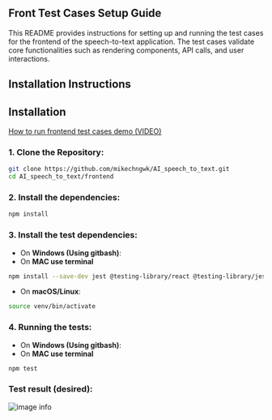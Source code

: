 ## **Front Test Cases Setup Guide**
This README provides instructions for setting up and running the test cases for the frontend of the speech-to-text application. The test cases validate core functionalities such as rendering components, API calls, and user interactions.

## **Installation Instructions**

## **Installation**
[How to run frontend test cases demo (VIDEO)](https://youtu.be/nHfjJDYDcSw)
### 1. Clone the Repository:
```bash
git clone https://github.com/mikechngwk/AI_speech_to_text.git
cd AI_speech_to_text/frontend
```
### 2. Install the dependencies:

```bash
npm install
```

### 3. Install the test dependencies:

- On **Windows (Using gitbash)**:
- On **MAC use terminal**
```bash
npm install --save-dev jest @testing-library/react @testing-library/jest-dom msw cypress
```

- On **macOS/Linux**:
```bash
source venv/bin/activate
```
### 4. Running the tests:
- On **Windows (Using gitbash)**:
- On **MAC use terminal**
```bash
npm test
``````

### Test result (desired):
![image info](./image_test/frontendtestcases1.png)

